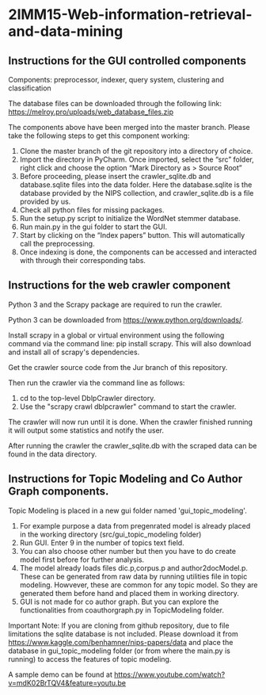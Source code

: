 # 2IMM15-Web-information-retrieval-and-data-mining

## Instructions for the GUI controlled components
Components: preprocessor, indexer, query system, clustering and classification

The database files can be downloaded through the following link:
https://melroy.pro/uploads/web_database_files.zip

The components above have been merged into the master branch. Please take the following steps to get this component working:
1. Clone the master branch of the git repository into a directory of choice.
2. Import the directory in PyCharm. Once imported, select the “src” folder, right click and choose the option “Mark Directory as > Source Root”
3. Before proceeding, please insert the crawler_sqlite.db and database.sqlite files into the data folder. Here the database.sqlite is the database provided by the NIPS collection, and crawler_sqlite.db is a file provided by us.
4. Check all python files for missing packages.
5. Run the setup.py script to initialize the WordNet stemmer database.
6. Run main.py in the gui folder to start the GUI.
7. Start by clicking on the “Index papers” button. This will automatically call the preprocessing.
8. Once indexing is done, the components can be accessed and interacted with through their corresponding tabs.

## Instructions for the web crawler component

Python 3 and the Scrapy package are required to run the crawler.

Python 3 can be downloaded from https://www.python.org/downloads/.

Install scrapy in a global or virtual environment using the following command via the command line: pip install scrapy.
This will also download and install all of scrapy's dependencies.

Get the crawler source code from the Jur branch of this repository.

Then run the crawler via the command line as follows:
1. cd to the top-level DblpCrawler directory.
2. Use the "scrapy crawl dblpcrawler" command to start the crawler.

The crawler will now run until it is done.
When the crawler finished running it will output some statistics and notify the user.

After running the crawler the crawler_sqlite.db with the scraped data can be found in the data directory.

## Instructions for Topic Modeling and Co Author Graph components.
Topic Modeling is placed in a new gui folder named 'gui_topic_modeling'.

1. For example purpose a data from pregenrated model is already placed in the working directory (src/gui_topic_modeling folder)
2. Run GUI. Enter 9 in the number of topics text field.
3. You can also choose other number but then you have to do create model first before for further analysis.
4. The model already loads files dic.p,corpus.p and author2docModel.p. These can be generated from raw data by running utilities file in topic modeling.
Howvever, these are common for any topic model. So they are generated them before hand and placed them in working directory.
5. GUI is not made for co author graph. But you can explore the functionalities from coauthorgraph.py in TopicModeling folder.


Important Note: If you are cloning from github repository, due to file limitations the sqlite database is not included. 
Please download it from https://www.kaggle.com/benhamner/nips-papers/data and place the database in gui_topic_modeling folder (or from where the main.py is running)
to access the features of topic modeling.
 
 A sample demo can be found at  https://www.youtube.com/watch?v=mdK02BrTQV4&feature=youtu.be

